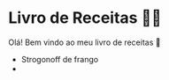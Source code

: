 # Livro de Receitas :man_cook:

Olá! Bem vindo ao meu livro de receitas :wave:

- Strogonoff de frango
- 